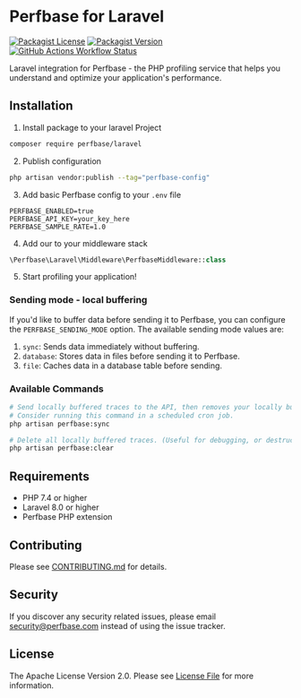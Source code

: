 # Perfbase for Laravel

[![Packagist License](https://img.shields.io/packagist/l/perfbase/laravel)](https://github.com/perfbaseorg/laravel/blob/main/LICENSE.txt)
[![Packagist Version](https://img.shields.io/packagist/v/perfbase/laravel)](https://packagist.org/packages/perfbase/laravel)
[![GitHub Actions Workflow Status](https://img.shields.io/github/actions/workflow/status/perfbaseorg/laravel/ci.yml?branch=main)](https://github.com/perfbaseorg/laravel/actions/workflows/ci.yml)

Laravel integration for Perfbase - the PHP profiling service that helps you understand and optimize your application's performance.

## Installation

1. Install package to your laravel Project
```bash
composer require perfbase/laravel
```

2. Publish configuration
```bash
php artisan vendor:publish --tag="perfbase-config"
```

3. Add basic Perfbase config to your `.env` file
```env
PERFBASE_ENABLED=true
PERFBASE_API_KEY=your_key_here
PERFBASE_SAMPLE_RATE=1.0
```

4. Add our to your middleware stack
```php
\Perfbase\Laravel\Middleware\PerfbaseMiddleware::class
```

5. Start profiling your application!

### Sending mode - local buffering

If you'd like to buffer data before sending it to Perfbase, you can configure the `PERFBASE_SENDING_MODE` option. 
The available sending mode values are: 

1. `sync`: Sends data immediately without buffering.
2. `database`: Stores data in files before sending it to Perfbase.
3. `file`: Caches data in a database table before sending.

### Available Commands

```bash
# Send locally buffered traces to the API, then removes your locally buffered copy.
# Consider running this command in a scheduled cron job.
php artisan perfbase:sync

# Delete all locally buffered traces. (Useful for debugging, or destruction)
php artisan perfbase:clear
```

## Requirements

- PHP 7.4 or higher
- Laravel 8.0 or higher
- Perfbase PHP extension

## Contributing

Please see [CONTRIBUTING.md](CONTRIBUTING.md) for details.

## Security

If you discover any security related issues, please email security@perfbase.com instead of using the issue tracker.

## License

The Apache License Version 2.0. Please see [License File](LICENSE.txt) for more information.
